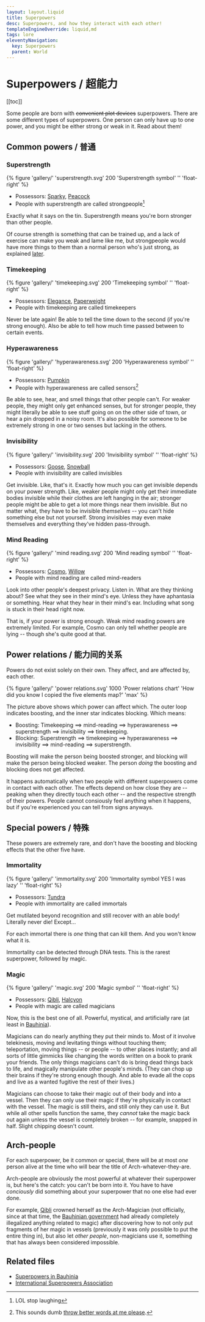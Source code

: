 ```yaml
---
layout: layout.liquid
title: Superpowers
desc: Superpowers, and how they interact with each other!
templateEngineOverride: liquid,md
tags: lore
eleventyNavigation:
  key: Superpowers
  parent: World
---
```


# Superpowers / 超能力

[[toc]]

Some people are born with ~~convenient plot devices~~ superpowers. There are some different types of superpowers. One person can only have up to one power, and you might be either strong or weak in it. Read about them!

## Common powers / 普通

### Superstrength

{% figure 'gallery/' 'superstrength.svg' 200 'Superstrength symbol' '' 'float-right' %}

- Possessors: [Sparky](/characters/sparky/), [Peacock](/characters/peacock/)
- People with superstrength are called strongpeople[^1]

[^1]: LOL stop laughing

Exactly what it says on the tin. Superstrength means you're born stronger than other people.

Of course strength is something that can be trained up, and a lack of exercise can make you weak and lame like me, but strongpeople would have more things to them than a normal person who's just strong, as explained [later](#power-relations).

### Timekeeping

{% figure 'gallery/' 'timekeeping.svg' 200 'Timekeeping symbol' '' 'float-right' %}

- Possessors: [Elegance](/characters/elegance/), [Paperweight](/characters/paperweight/)
- People with timekeeping are called timekeepers

Never be late again! Be able to tell the time down to the second (if you're strong enough). Also be able to tell how much time passed between to certain events.

### Hyperawareness

{% figure 'gallery/' 'hyperawareness.svg' 200 'Hyperawareness symbol' '' 'float-right' %}

- Possessors: [Pumpkin](/characters/pumpkin/)
- People with hyperawareness are called sensors[^2]

[^2]: This sounds dumb [throw better words at me please](/contact/).

Be able to see, hear, and smell things that other people can't. For weaker people, they might only get enhanced senses, but for stronger people, they might literally be able to see stuff going on on the other side of town, or hear a pin dropped in a noisy room. It's also possible for someone to be extremely strong in one or two senses but lacking in the others.

### Invisibility

{% figure 'gallery/' 'invisibility.svg' 200 'Invisibility symbol' '' 'float-right' %}

- Possessors: [Goose](/characters/goose/), [Snowball](/characters/snowball/)
- People with invisibility are called invisibles

Get invisible. Like, that's it. Exactly how much you can get invisible depends on your power strength. Like, weaker people might only get their immediate bodies invisible while their clothes are left hanging in the air; stronger people might be able to get a lot more things near them invisible. But no matter what, they have to be invisible *themselves* -- you can't hide something else but not yourself. Strong invisibles may even make themselves and everything they've hidden pass-through.

### Mind Reading

{% figure 'gallery/' 'mind reading.svg' 200 'Mind reading symbol' '' 'float-right' %}

- Possessors: [Cosmo](/characters/cosmo/), [Willow](/characters/willow/)
- People with mind reading are called mind-readers

Look into other people's deepest privacy. Listen in. What are they thinking about? See what they see in their mind's eye. Unless they have aphantasia or something. Hear what they hear in their mind's ear. Including what song is stuck in their head right now.

That is, if your power is strong enough. Weak mind reading powers are extremely limited. For example, Cosmo can only tell whether people are lying -- though she's quite good at that.

## Power relations / 能力间的关系

Powers do not exist solely on their own. They affect, and are affected by, each other.

{% figure 'gallery/' 'power relations.svg' 1000 'Power relations chart' 'How did you know I copied the five elements map?' 'max' %}

The picture above shows which power can affect which. The outer loop indicates boosting, and the inner star indicates blocking. Which means:

- Boosting: Timekeeping ==> mind-reading ==> hyperawareness ==> superstrength ==> invisibility ==> timekeeping.
- Blocking: Superstrength ==> timekeeping ==> hyperawareness ==> invisibility ==> mind-reading ==> superstrength.

Boosting will make the person being boosted stronger, and blocking will make the person being blocked weaker. The person *doing* the boosting and blocking does not get affected.

It happens automatically when two people with different superpowers come in contact with each other. The effects depend on how close they are -- peaking when they directly touch each other -- and the respective strength of their powers. People cannot consiously feel anything when it happens, but if you're experienced you can tell from signs anyways.

## Special powers / 特殊

These powers are extremely rare, and don't have the boosting and blocking effects that the other five have.

### Immortality

{% figure 'gallery/' 'immortality.svg' 200 'Immortality symbol YES I was lazy' '' 'float-right' %}

- Possessors: [Tundra](/characters/tundra/)
- People with immortality are called immortals

Get mutilated beyond recognition and still recover with an able body! Literally never die! Except...

For each immortal there is *one* thing that can kill them. And you won't know what it is.

Immortality can be detected through DNA tests. This is the rarest superpower, followed by magic.

### Magic

{% figure 'gallery/' 'magic.svg' 200 'Magic symbol' '' 'float-right' %}

- Possessors: [Qibli](/characters/qibli/), [Halcyon](/characters/halcyon/)
- People with magic are called magicians

Now, this is the best one of all. Powerful, mystical, and artificially rare (at least in [Bauhinia](/world/bauhinia/)).

Magicians can do nearly anything they put their minds to. Most of it involve telekinesis, moving and levitating things without touching them; teleportation, moving things -- or people -- to other places instantly; and all sorts of little gimmicks like changing the words written on a book to prank your friends. The only things magicians can't do is bring dead things back to life, and magically manipulate other people's minds. (They can chop up their brains if they're strong enough though. And able to evade all the cops and live as a wanted fugitive the rest of their lives.)

Magicians can choose to take their magic out of their body and into a vessel. Then they can only use their magic if they're physically in contact with the vessel. The magic is still theirs, and still only they can use it. But while all other spells function the same, they *cannot* take the magic back out again unless the vessel is completely broken -- for example, snapped in half. Slight chipping doesn't count.

## Arch-people

For each superpower, be it common or special, there will be at most *one* person alive at the time who will bear the title of Arch-whatever-they-are.

Arch-people are obviously the most powerful at whatever their superpower is, but here's the catch: you can't be born into it. You have to have *conciously* did something about your superpower that no one else had ever done.

For example, [Qibli](/characters/qibli/) crowned herself as the Arch-Magician (not officially, since at that time, the [Bauhinian government](/world/bauhinia/) had already completely illegalized anything related to magic) after discovering how to not only put fragments of her magic in vessels (previously it was only possible to put the entire thing in), but also let *other people*, non-magicians use it, something that has always been considered impossible.

## Related files

- [Superpowers in Bauhinia](/world/bauhinia/superpowers/)
- [International Superpowers Association](/world/isa/)
